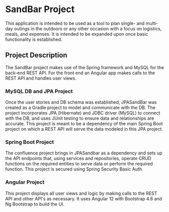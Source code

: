 # SandBar Project
This application is intended to be used as a tool to plan single- and multi-day outings in the outdoors or any other occasion with a focus on logistics, meals, and expenses. It is intended to be expanded upon once basic functionality is established. 

## Project Description
The SandBar project makes use of the Spring framework and MySQL for the back-end REST API. For the front end an Angular app makes calls to the REST API and handles user views. 

### MySQL DB and JPA Project 
Once the user stories and DB schema was established, JPASandBar was created as a Gradle project to model and communicate with the DB. The project incorporates JPA (Hibernate) and JDBC driver (MySQL) to connect with the DB, and uses JUnit testing to ensure data and relationships are accurate. This project is meant to be a dependency of the main Spring Boot project on which a REST API will serve the data modeled in this JPA project. 

### Spring Boot Project
The confluence project brings in JPASandbar as a dependency and sets up the API endpoints that, using services and repositories, operate CRUD functions on the required entities to serve data or perform the required function. This project is secured using Spring Security Basic Auth. 

### Angular Project
This project displays all user views and logic by making calls to the REST API and other API's as necessary. It uses Angular 12 with Bootstrap 4.6 and Ng Bootstrap to build the UI. 